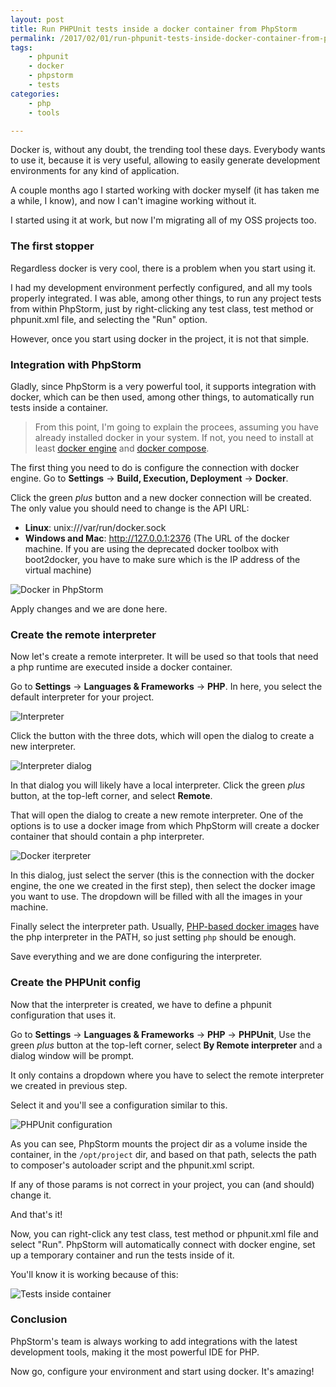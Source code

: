 ```yaml
---
layout: post
title: Run PHPUnit tests inside a docker container from PhpStorm
permalink: /2017/02/01/run-phpunit-tests-inside-docker-container-from-phpstorm
tags:
    - phpunit
    - docker
    - phpstorm
    - tests
categories:
    - php
    - tools

---
```


Docker is, without any doubt, the trending tool these days. Everybody wants to use it, because it is very useful, allowing to easily generate development environments for any kind of application.

A couple months ago I started working with docker myself (it has taken me a while, I know), and now I can't imagine working without it.

I started using it at work, but now I'm migrating all of my OSS projects too.

### The first stopper

Regardless docker is very cool, there is a problem when you start using it.

I had my development environment perfectly configured, and all my tools properly integrated. I was able, among other things, to run any project tests from within PhpStorm, just by right-clicking any test class, test method or phpunit.xml file, and selecting the "Run" option.

However, once you start using docker in the project, it is not that simple.

### Integration with PhpStorm

Gladly, since PhpStorm is a very powerful tool, it supports integration with docker, which can be then used, among other things, to automatically run tests inside a container.

<blockquote>
    From this point, I'm going to explain the procees, assuming you have already installed docker in your system. If not, you need to install at least <a target="_blank" href="https://docs.docker.com/engine/installation/">docker engine</a> and <a target="_blank" href="https://docs.docker.com/compose/install/">docker compose</a>.
</blockquote>

The first thing you need to do is configure the connection with docker engine. Go to **Settings** -> **Build, Execution, Deployment** -> **Docker**.

Click the green *plus* button and a new docker connection will be created. The only value you should need to change is the API URL:

* **Linux**: unix:///var/run/docker.sock
* **Windows and Mac**: http://127.0.0.1:2376 (The URL of the docker machine. If you are using the deprecated docker toolbox with boot2docker, you have to make sure which is the IP address of the virtual machine)

![Docker in PhpStorm](https://blog.alejandrocelaya.com/assets/img/phpstorm-docker/phpstorm-docker.png)

Apply changes and we are done here.

### Create the remote interpreter

Now let's create a remote interpreter. It will be used so that tools that need a php runtime are executed inside a docker container.

Go to **Settings** -> **Languages & Frameworks** -> **PHP**. In here, you select the default interpreter for your project.

![Interpreter](https://blog.alejandrocelaya.com/assets/img/phpstorm-docker/interpreter.png)

Click the button with the three dots, which will open the dialog to create a new interpreter.

![Interpreter dialog](https://blog.alejandrocelaya.com/assets/img/phpstorm-docker/interpreter-dialog.png)

In that dialog you will likely have a local interpreter. Click the green *plus* button, at the top-left corner, and select **Remote**.

That will open the dialog to create a new remote interpreter. One of the options is to use a docker image from which PhpStorm will create a docker container that should contain a php interpreter.

![Docker iterpreter](https://blog.alejandrocelaya.com/assets/img/phpstorm-docker/docker-interpreter.png)

In this dialog, just select the server (this is the connection with the docker engine, the one we created in the first step), then select the docker image you want to use. The dropdown will be filled with all the images in your machine.

Finally select the interpreter path. Usually, [PHP-based docker images](https://hub.docker.com/_/php/) have the php interpreter in the PATH, so just setting `php` should be enough.

Save everything and we are done configuring the interpreter.

### Create the PHPUnit config

Now that the interpreter is created, we have to define a phpunit configuration that uses it.

Go to **Settings** -> **Languages & Frameworks** -> **PHP** -> **PHPUnit**, Use the green *plus* button at the top-left corner, select **By Remote interpreter** and a dialog window will be prompt.

It only contains a dropdown where you have to select the remote interpreter we created in previous step.

Select it and you'll see a configuration similar to this.

![PHPUnit configuration](https://blog.alejandrocelaya.com/assets/img/phpstorm-docker/phpunit.png)

As you can see, PhpStorm mounts the project dir as a volume inside the container, in the `/opt/project` dir, and based on that path, selects the path to composer's autoloader script and the phpunit.xml script.

If any of those params is not correct in your project, you can (and should) change it.

And that's it!

Now, you can right-click any test class, test method or phpunit.xml file and select "Run". PhpStorm will automatically connect with docker engine, set up a temporary container and run the tests inside of it.

You'll know it is working because of this:

![Tests inside container](https://blog.alejandrocelaya.com/assets/img/phpstorm-docker/tests-in-container.png)

### Conclusion

PhpStorm's team is always working to add integrations with the latest development tools, making it the most powerful IDE for PHP.

Now go, configure your environment and start using docker. It's amazing!
